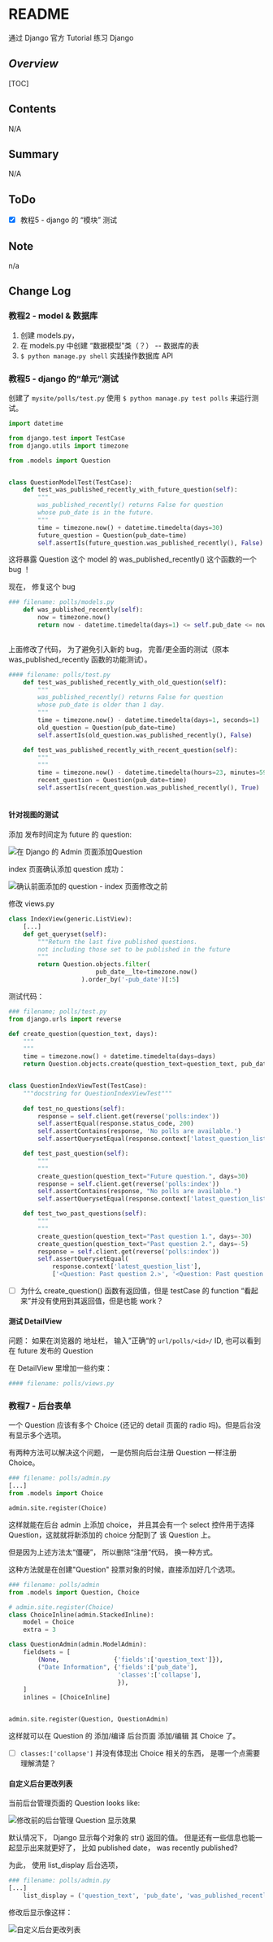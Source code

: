 # README

  通过 Django 官方 Tutorial 练习 Django

## *Overview*

[TOC]

## Contents

  N/A

## Summary

N/A

## ToDo

- [x] 教程5 - django 的 “模块” 测试

## Note

n/a


## Change Log

### 教程2 - model & 数据库

1. 创建 models.py， 
2. 在 models.py 中创建 “数据模型”类（？） -- 数据库的表
3.  `$ python manage.py shell` 实践操作数据库 API



### 教程5 - django 的“单元”测试

创建了 `mysite/polls/test.py` 使用 `$ python manage.py test polls` 来运行测试。

```python
import datetime

from django.test import TestCase
from django.utils import timezone

from .models import Question


class QuestionModelTest(TestCase):
	def test_was_published_recently_with_future_question(self):
		"""
		was_published_recently() returns False for question 
		whose pub_date is in the future.
		"""
		time = timezone.now() + datetime.timedelta(days=30)
		future_question = Question(pub_date=time)
		self.assertIs(future_question.was_published_recently(), False)

```

这将暴露 Question 这个 model 的 was_published_recently() 这个函数的一个 bug ！



现在， 修复这个 bug

```python
### filename: polls/models.py
	def was_published_recently(self):
		now = timezone.now()
		return now - datetime.timedelta(days=1) <= self.pub_date <= now
    
```



上面修改了代码， 为了避免引入新的 bug， 完善/更全面的测试（原本 was_published_recently 函数的功能测试）。

```python
#### filename: polls/test.py
	def test_was_published_recently_with_old_question(self):
		"""
		was_published_recently() returns False for question
		whose pub_date is older than 1 day.
		"""
		time = timezone.now() - datetime.timedelta(days=1, seconds=1)
		old_question = Question(pub_date=time)
		self.assertIs(old_question.was_published_recently(), False)

	def test_was_published_recently_with_recent_question(self):
		"""
		"""
		time = timezone.now() - datetime.timedelta(hours=23, minutes=59, seconds=59)
		recent_question = Question(pub_date=time)
		self.assertIs(recent_question.was_published_recently(), True)	
        
```



#### 针对视图的测试

添加 发布时间定为 future 的 question:

![在 Django 的 Admin 页面添加Question](res/operateDBbyAdminWeb_add_a_question_for_test.png)

index 页面确认添加 question 成功：

![确认前面添加的 question - index 页面修改之前](res/index-view-bug-of-future-publish-question.png)

修改 views.py 

```python
class IndexView(generic.ListView):
    [...]
    def get_queryset(self):
		"""Return the last five published questions.
		not including those set to be published in the future
		"""
		return Question.objects.filter(
						pub_date__lte=timezone.now()
        			).order_by('-pub_date')[:5]
```



测试代码：

```python
### filename; polls/test.py
from django.urls import reverse

def create_question(question_text, days):
	"""
	"""
	time = timezone.now() + datetime.timedelta(days=days)
	return Question.objects.create(question_text=question_text, pub_date=time)


class QuestionIndexViewTest(TestCase):
	"""docstring for QuestionIndexViewTest"""
	
	def test_no_questions(self):
		response = self.client.get(reverse('polls:index'))
		self.assertEqual(response.status_code, 200)
		self.assertContains(response, 'No polls are available.')
		self.assertQuerysetEqual(response.context['latest_question_list'], [])

	def test_past_question(self):
		"""
		"""
		create_question(question_text="Future question.", days=30)
		response = self.client.get(reverse('polls:index'))
		self.assertContains(response, "No polls are available.")
		self.assertQuerysetEqual(response.context['latest_question_list'], [])

	def test_two_past_questions(self):
		"""
		"""
		create_question(question_text="Past question 1.", days=-30)
		create_question(question_text="Past question 2.", days=-5)
		response = self.client.get(reverse('polls:index'))
		self.assertQuerysetEqual(
			response.context['latest_question_list'],
			['<Question: Past question 2.>', '<Question: Past question 1.>'])


```

- [ ] 为什么 create_question() 函数有返回值，但是 testCase 的 function “看起来”并没有使用到其返回值，但是也能 work？



#### 测试 DetailView

问题： 如果在浏览器的 地址栏， 输入”正确“的 `url/polls/<id>/` ID, 也可以看到在 future 发布的 Question

在 DetailView 里增加一些约束：

```python
#### filename: polls/views.py

```



### 教程7 - 后台表单

一个 Question 应该有多个 Choice (还记的 detail 页面的 radio 吗)。但是后台没有显示多个选项。

有两种方法可以解决这个问题， 一是仿照向后台注册 Question 一样注册 Choice。

```python
### filename: polls/admin.py
[...]
from .models import Choice

admin.site.register(Choice)

```

这样就能在后台 admin 上添加 choice， 并且其会有一个 select 控件用于选择 Question，这就就将新添加的 choice 分配到了 该 Question 上。



但是因为上述方法太“僵硬”， 所以删除“注册“代码， 换一种方式。

这种方法就是在创建"Question" 投票对象的时候，直接添加好几个选项。

```python
### filename: polls/admin
from .models import Question, Choice

# admin.site.register(Choice)
class ChoiceInline(admin.StackedInline):
	model = Choice
	extra = 3

class QuestionAdmin(admin.ModelAdmin):
	fieldsets = [
		(None,               {'fields':['question_text']}),
		("Date Information", {'fields':['pub_date'],
							  'classes':['collapse'],
							  }),
	]
	inlines = [ChoiceInline]


admin.site.register(Question, QuestionAdmin)

```

这样就可以在 Question 的 添加/编译 后台页面 添加/编辑 其 Choice 了。

- [ ] `classes:['collapse']` 并没有体现出 Choice 相关的东西， 是哪一个点需要理解清楚？



#### 自定义后台更改列表

当前后台管理页面的 Question looks like:

![修改前的后台管理 Question 显示效果](res/backend-mange-of-polls-original.png)

默认情况下， Django 显示每个对象的 str() 返回的值。 但是还有一些信息也能一起显示出来就更好了， 比如 published date， was recently published? 



为此， 使用 list_display 后台选项， 

```python
### filename: polls/admin.py
[...]
	list_display = ('question_text', 'pub_date', 'was_published_recently')

```



修改后显示像这样：

![自定义后台更改列表](res/backend-mange-of-polls-by-using-LIST_DISPLAY.png)



















